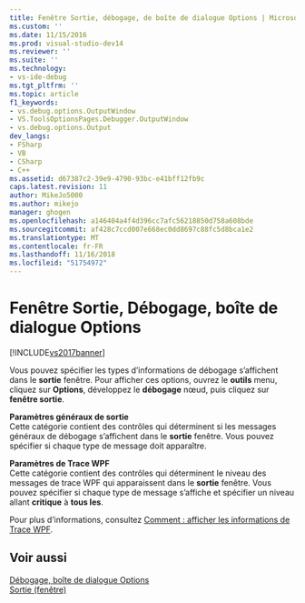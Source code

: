 ```yaml
---
title: Fenêtre Sortie, débogage, de boîte de dialogue Options | Microsoft Docs
ms.custom: ''
ms.date: 11/15/2016
ms.prod: visual-studio-dev14
ms.reviewer: ''
ms.suite: ''
ms.technology:
- vs-ide-debug
ms.tgt_pltfrm: ''
ms.topic: article
f1_keywords:
- vs.debug.options.OutputWindow
- VS.ToolsOptionsPages.Debugger.OutputWindow
- vs.debug.options.Output
dev_langs:
- FSharp
- VB
- CSharp
- C++
ms.assetid: d67387c2-39e9-4790-93bc-e41bff12fb9c
caps.latest.revision: 11
author: MikeJo5000
ms.author: mikejo
manager: ghogen
ms.openlocfilehash: a146404a4f4d396cc7afc56218850d758a608bde
ms.sourcegitcommit: af428c7ccd007e668ec0dd8697c88fc5d8bca1e2
ms.translationtype: MT
ms.contentlocale: fr-FR
ms.lasthandoff: 11/16/2018
ms.locfileid: "51754972"
---
```

# <a name="output-window-debugging-options-dialog-box"></a>Fenêtre Sortie, Débogage, boîte de dialogue Options
[!INCLUDE[vs2017banner](../includes/vs2017banner.md)]

Vous pouvez spécifier les types d’informations de débogage s’affichent dans le **sortie** fenêtre. Pour afficher ces options, ouvrez le **outils** menu, cliquez sur **Options**, développez le **débogage** nœud, puis cliquez sur **fenêtre sortie**.  
  
 **Paramètres généraux de sortie**  
 Cette catégorie contient des contrôles qui déterminent si les messages généraux de débogage s’affichent dans le **sortie** fenêtre. Vous pouvez spécifier si chaque type de message doit apparaître.  
  
 **Paramètres de Trace WPF**  
 Cette catégorie contient des contrôles qui déterminent le niveau des messages de trace WPF qui apparaissent dans le **sortie** fenêtre. Vous pouvez spécifier si chaque type de message s’affiche et spécifier un niveau allant **critique** à **tous les**.  
  
 Pour plus d’informations, consultez [Comment : afficher les informations de Trace WPF](../debugger/how-to-display-wpf-trace-information.md).  
  
## <a name="see-also"></a>Voir aussi  
 [Débogage, boîte de dialogue Options](../debugger/debugging-options-dialog-box.md)   
 [Sortie (fenêtre)](../ide/reference/output-window.md)




